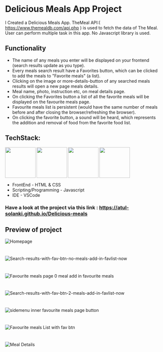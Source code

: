 # Delicious Meals App Project
I Created a Delicious Meals App. TheMeal API:( https://www.themealdb.com/api.php ) is used to fetch the data of The Meal. User can perform multiple task in this app.
No Javascript library is used.


## Functionality
- The name of any meals you enter will be displayed on your frontend (search results update as you type).
- Every meals search result have a Favorites button, which can be clicked to add the meals to "Favorite meals" (a list).
- Clicking on the image or more-details-button of any searched meals results will open a new page meals details.
- Meal name, photo, instruction etc, on meal details page.
- On clicking the Favorites button a list of all the favorite meals will be displayed on the favourite meals page.
- Favourite meals list is persistent (would have the same number of meals before and after closing the browser/refreshing the browser).
- On clicking the favorite button, a sound will be heard, which represents the addition and removal of food from the favorite food list.

## TechStack: 
<img align="left" src="https://user-images.githubusercontent.com/18380165/224329335-3cdf989b-bdce-41e6-82dc-7d4c50d5f283.png" width="100" height="100">
<img align="left" src="https://user-images.githubusercontent.com/18380165/224329345-7363d693-4f27-4a58-8c9e-086d8a3fa420.png" width="100" height="100">
<img align="left" src="https://user-images.githubusercontent.com/18380165/224332427-426a3fbb-e25d-4deb-a832-666ae2e2e418.png" width="100" height="100">
<img  src="https://user-images.githubusercontent.com/18380165/224329339-a5174b23-1a5c-4ae4-95c8-ead20a29d77e.png" width="100" height="100">

- FrontEnd - HTML & CSS
- Scripting/Programming - Javascript
- IDE - VSCode

### Have a look at the project via this link : https://atul-solanki.github.io/Delicious-meals

## Preview of project
![Homepage](https://user-images.githubusercontent.com/119615683/227439959-afae1ee2-9292-4c2c-8b58-14f18675624c.png)

#
![Search-results-with-fav-btn-no-meals-add-in-favlist-now](https://user-images.githubusercontent.com/119615683/227441890-39161ebf-1a5c-43c8-b14e-9fab7c5ab1aa.jpg)

#
![Favourite meals page 0 meal add in favourite meals](https://user-images.githubusercontent.com/119615683/227451375-0cc1d554-958a-4e61-8856-757b399daa93.png)

#
![Search-results-with-fav-btn-2-meals-add-in-favlist-now](https://user-images.githubusercontent.com/119615683/227443699-023bfb57-6894-401b-9a66-2d35d0732941.jpg)

#
![sidemenu inner favourite meals page button ](https://user-images.githubusercontent.com/119615683/227447196-a3313195-5d56-4747-9967-618308e347ff.png)

#
![Favourite meals List with fav btn](https://user-images.githubusercontent.com/119615683/227447356-da690201-cba0-480c-8530-f8150514dbf7.jpg)

#
![Meal Details](https://user-images.githubusercontent.com/119615683/227448646-59920722-8639-4e9a-b803-5d6224ee5749.jpg)




